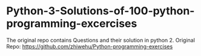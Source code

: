 # Python-3-Solutions-of-100-python-programming-excercises
The original repo contains Questions and their solution in python 2.
Original Repo: <https://github.com/zhiwehu/Python-programming-exercises>
